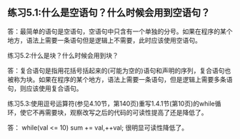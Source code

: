 练习5.1:什么是空语句？什么时候会用到空语句？
--
答：最简单的语句是空语句，空语句中只含有一个单独的分号。如果在程序的某个地方，语法上需要一条语句但是逻辑上不需要，此时应该使用空语句。

练习5.2:什么是块？什么时候会用到块？

答：复合语句是指用花括号括起来的(可能为空的)语句和声明的序列，复合语句也被称为块。如果在程序的某个地方，语法上需要一条语句，但是逻辑上需要多条语句，则应该使用复合语句。

练习5.3:使用逗号运算符(参见4.10节，第140页)重写1.4.1节(第10页)的while循环，使它不再需要块，观察改写之后的代码的可读性提高了还是降低了。

答：
while(val <= 10)
 sum += val,++val;
很明显可读性降低了。


